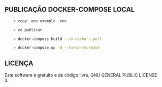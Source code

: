 
## PUBLICAÇÃO DOCKER-COMPOSE LOCAL

```bash
    > copy .env.exemplo .env

    > cd publicar

    > docker-compose build --no-cache --pull

    > docker-compose up -d --force-recreate
```

## LICENÇA

Este software é gratuito e de código livre, GNU GENERAL PUBLIC LICENSE 3.
